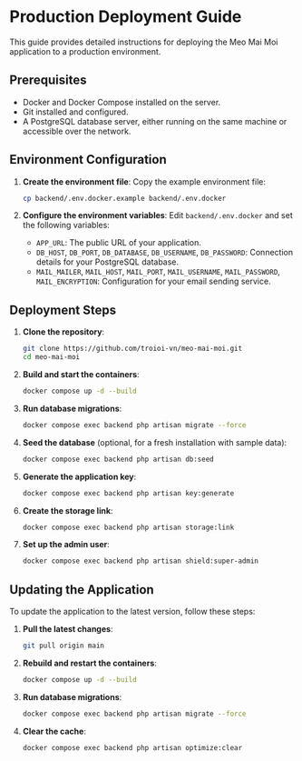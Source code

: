 # Production Deployment Guide

This guide provides detailed instructions for deploying the Meo Mai Moi application to a production environment.

## Prerequisites

- Docker and Docker Compose installed on the server.
- Git installed and configured.
- A PostgreSQL database server, either running on the same machine or accessible over the network.

## Environment Configuration

1.  **Create the environment file**: Copy the example environment file:
    ```bash
    cp backend/.env.docker.example backend/.env.docker
    ```

2.  **Configure the environment variables**: Edit `backend/.env.docker` and set the following variables:
    *   `APP_URL`: The public URL of your application.
    *   `DB_HOST`, `DB_PORT`, `DB_DATABASE`, `DB_USERNAME`, `DB_PASSWORD`: Connection details for your PostgreSQL database.
    *   `MAIL_MAILER`, `MAIL_HOST`, `MAIL_PORT`, `MAIL_USERNAME`, `MAIL_PASSWORD`, `MAIL_ENCRYPTION`: Configuration for your email sending service.

## Deployment Steps

1.  **Clone the repository**:
    ```bash
    git clone https://github.com/troioi-vn/meo-mai-moi.git
    cd meo-mai-moi
    ```

2.  **Build and start the containers**:
    ```bash
    docker compose up -d --build
    ```

3.  **Run database migrations**:
    ```bash
    docker compose exec backend php artisan migrate --force
    ```

4.  **Seed the database** (optional, for a fresh installation with sample data):
    ```bash
    docker compose exec backend php artisan db:seed
    ```

5.  **Generate the application key**:
    ```bash
    docker compose exec backend php artisan key:generate
    ```

6.  **Create the storage link**:
    ```bash
    docker compose exec backend php artisan storage:link
    ```

7.  **Set up the admin user**:
    ```bash
    docker compose exec backend php artisan shield:super-admin
    ```

## Updating the Application

To update the application to the latest version, follow these steps:

1.  **Pull the latest changes**:
    ```bash
    git pull origin main
    ```

2.  **Rebuild and restart the containers**:
    ```bash
    docker compose up -d --build
    ```

3.  **Run database migrations**:
    ```bash
    docker compose exec backend php artisan migrate --force
    ```

4.  **Clear the cache**:
    ```bash
    docker compose exec backend php artisan optimize:clear
    ```